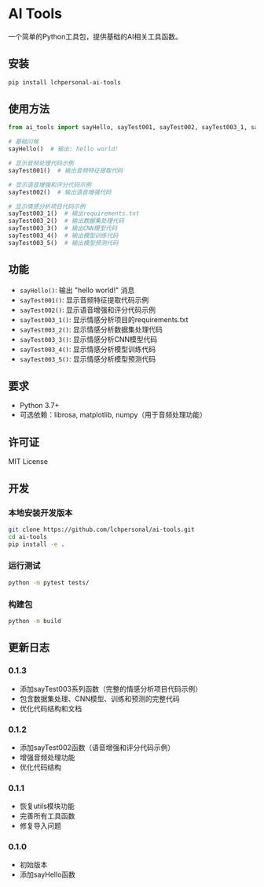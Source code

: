 # AI Tools

一个简单的Python工具包，提供基础的AI相关工具函数。

## 安装

```bash
pip install lchpersonal-ai-tools
```

## 使用方法

```python
from ai_tools import sayHello, sayTest001, sayTest002, sayTest003_1, sayTest003_2

# 基础问候
sayHello()  # 输出: hello world!

# 显示音频处理代码示例
sayTest001()  # 输出音频特征提取代码

# 显示语音增强和评分代码示例
sayTest002()  # 输出语音增强代码

# 显示情感分析项目代码示例
sayTest003_1()  # 输出requirements.txt
sayTest003_2()  # 输出数据集处理代码
sayTest003_3()  # 输出CNN模型代码
sayTest003_4()  # 输出模型训练代码
sayTest003_5()  # 输出模型预测代码
```

## 功能

- `sayHello()`: 输出 "hello world!" 消息
- `sayTest001()`: 显示音频特征提取代码示例
- `sayTest002()`: 显示语音增强和评分代码示例
- `sayTest003_1()`: 显示情感分析项目的requirements.txt
- `sayTest003_2()`: 显示情感分析数据集处理代码
- `sayTest003_3()`: 显示情感分析CNN模型代码
- `sayTest003_4()`: 显示情感分析模型训练代码
- `sayTest003_5()`: 显示情感分析模型预测代码

## 要求

- Python 3.7+
- 可选依赖：librosa, matplotlib, numpy（用于音频处理功能）

## 许可证

MIT License

## 开发

### 本地安装开发版本

```bash
git clone https://github.com/lchpersonal/ai-tools.git
cd ai-tools
pip install -e .
```

### 运行测试

```bash
python -m pytest tests/
```

### 构建包

```bash
python -m build
```

## 更新日志

### 0.1.3
- 添加sayTest003系列函数（完整的情感分析项目代码示例）
- 包含数据集处理、CNN模型、训练和预测的完整代码
- 优化代码结构和文档

### 0.1.2
- 添加sayTest002函数（语音增强和评分代码示例）
- 增强音频处理功能
- 优化代码结构

### 0.1.1
- 恢复utils模块功能
- 完善所有工具函数
- 修复导入问题

### 0.1.0
- 初始版本
- 添加sayHello函数 